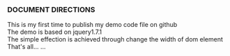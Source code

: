 ### DOCUMENT DIRECTIONS
This is my first time to publish my demo code file on github<br>
The demo is based on jquery1.7.1<br/>
The simple effection is achieved through change the width of dom element<br>
That's all... ...

